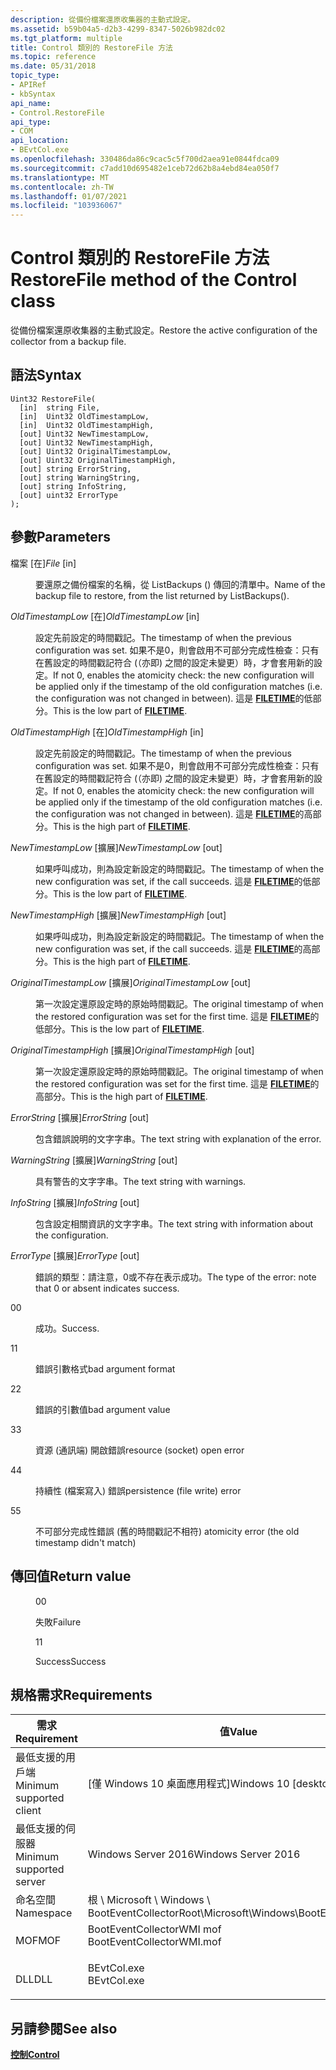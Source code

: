 ```yaml
---
description: 從備份檔案還原收集器的主動式設定。
ms.assetid: b59b04a5-d2b3-4299-8347-5026b982dc02
ms.tgt_platform: multiple
title: Control 類別的 RestoreFile 方法
ms.topic: reference
ms.date: 05/31/2018
topic_type:
- APIRef
- kbSyntax
api_name:
- Control.RestoreFile
api_type:
- COM
api_location:
- BEvtCol.exe
ms.openlocfilehash: 330486da86c9cac5c5f700d2aea91e0844fdca09
ms.sourcegitcommit: c7add10d695482e1ceb72d62b8a4ebd84ea050f7
ms.translationtype: MT
ms.contentlocale: zh-TW
ms.lasthandoff: 01/07/2021
ms.locfileid: "103936067"
---
```

# <a name="restorefile-method-of-the-control-class"></a><span data-ttu-id="fe901-103">Control 類別的 RestoreFile 方法</span><span class="sxs-lookup"><span data-stu-id="fe901-103">RestoreFile method of the Control class</span></span>

<span data-ttu-id="fe901-104">從備份檔案還原收集器的主動式設定。</span><span class="sxs-lookup"><span data-stu-id="fe901-104">Restore the active configuration of the collector from a backup file.</span></span>

## <a name="syntax"></a><span data-ttu-id="fe901-105">語法</span><span class="sxs-lookup"><span data-stu-id="fe901-105">Syntax</span></span>


```mof
Uint32 RestoreFile(
  [in]  string File,
  [in]  Uint32 OldTimestampLow,
  [in]  Uint32 OldTimestampHigh,
  [out] Uint32 NewTimestampLow,
  [out] Uint32 NewTimestampHigh,
  [out] Uint32 OriginalTimestampLow,
  [out] Uint32 OriginalTimestampHigh,
  [out] string ErrorString,
  [out] string WarningString,
  [out] string InfoString,
  [out] uint32 ErrorType
);
```



## <a name="parameters"></a><span data-ttu-id="fe901-106">參數</span><span class="sxs-lookup"><span data-stu-id="fe901-106">Parameters</span></span>

<dl> <dt>

<span data-ttu-id="fe901-107">檔案 \[在\]</span><span class="sxs-lookup"><span data-stu-id="fe901-107">*File* \[in\]</span></span>
</dt> <dd>

<span data-ttu-id="fe901-108">要還原之備份檔案的名稱，從 ListBackups () 傳回的清單中。</span><span class="sxs-lookup"><span data-stu-id="fe901-108">Name of the backup file to restore, from the list returned by ListBackups().</span></span>

</dd> <dt>

<span data-ttu-id="fe901-109">*OldTimestampLow* \[在\]</span><span class="sxs-lookup"><span data-stu-id="fe901-109">*OldTimestampLow* \[in\]</span></span>
</dt> <dd>

<span data-ttu-id="fe901-110">設定先前設定的時間戳記。</span><span class="sxs-lookup"><span data-stu-id="fe901-110">The timestamp of when the previous configuration was set.</span></span> <span data-ttu-id="fe901-111">如果不是0，則會啟用不可部分完成性檢查：只有在舊設定的時間戳記符合 (（亦即) 之間的設定未變更）時，才會套用新的設定。</span><span class="sxs-lookup"><span data-stu-id="fe901-111">If not 0, enables the atomicity check: the new configuration will be applied only if the timestamp of the old configuration matches (i.e. the configuration was not changed in between).</span></span> <span data-ttu-id="fe901-112">這是 [**FILETIME**](/windows/desktop/api/minwinbase/ns-minwinbase-filetime)的低部分。</span><span class="sxs-lookup"><span data-stu-id="fe901-112">This is the low part of [**FILETIME**](/windows/desktop/api/minwinbase/ns-minwinbase-filetime).</span></span>

</dd> <dt>

<span data-ttu-id="fe901-113">*OldTimestampHigh* \[在\]</span><span class="sxs-lookup"><span data-stu-id="fe901-113">*OldTimestampHigh* \[in\]</span></span>
</dt> <dd>

<span data-ttu-id="fe901-114">設定先前設定的時間戳記。</span><span class="sxs-lookup"><span data-stu-id="fe901-114">The timestamp of when the previous configuration was set.</span></span> <span data-ttu-id="fe901-115">如果不是0，則會啟用不可部分完成性檢查：只有在舊設定的時間戳記符合 (（亦即) 之間的設定未變更）時，才會套用新的設定。</span><span class="sxs-lookup"><span data-stu-id="fe901-115">If not 0, enables the atomicity check: the new configuration will be applied only if the timestamp of the old configuration matches (i.e. the configuration was not changed in between).</span></span> <span data-ttu-id="fe901-116">這是 [**FILETIME**](/windows/desktop/api/minwinbase/ns-minwinbase-filetime)的高部分。</span><span class="sxs-lookup"><span data-stu-id="fe901-116">This is the high part of [**FILETIME**](/windows/desktop/api/minwinbase/ns-minwinbase-filetime).</span></span>

</dd> <dt>

<span data-ttu-id="fe901-117">*NewTimestampLow* \[擴展\]</span><span class="sxs-lookup"><span data-stu-id="fe901-117">*NewTimestampLow* \[out\]</span></span>
</dt> <dd>

<span data-ttu-id="fe901-118">如果呼叫成功，則為設定新設定的時間戳記。</span><span class="sxs-lookup"><span data-stu-id="fe901-118">The timestamp of when the new configuration was set, if the call succeeds.</span></span> <span data-ttu-id="fe901-119">這是 [**FILETIME**](/windows/desktop/api/minwinbase/ns-minwinbase-filetime)的低部分。</span><span class="sxs-lookup"><span data-stu-id="fe901-119">This is the low part of [**FILETIME**](/windows/desktop/api/minwinbase/ns-minwinbase-filetime).</span></span>

</dd> <dt>

<span data-ttu-id="fe901-120">*NewTimestampHigh* \[擴展\]</span><span class="sxs-lookup"><span data-stu-id="fe901-120">*NewTimestampHigh* \[out\]</span></span>
</dt> <dd>

<span data-ttu-id="fe901-121">如果呼叫成功，則為設定新設定的時間戳記。</span><span class="sxs-lookup"><span data-stu-id="fe901-121">The timestamp of when the new configuration was set, if the call succeeds.</span></span> <span data-ttu-id="fe901-122">這是 [**FILETIME**](/windows/desktop/api/minwinbase/ns-minwinbase-filetime)的高部分。</span><span class="sxs-lookup"><span data-stu-id="fe901-122">This is the high part of [**FILETIME**](/windows/desktop/api/minwinbase/ns-minwinbase-filetime).</span></span>

</dd> <dt>

<span data-ttu-id="fe901-123">*OriginalTimestampLow* \[擴展\]</span><span class="sxs-lookup"><span data-stu-id="fe901-123">*OriginalTimestampLow* \[out\]</span></span>
</dt> <dd>

<span data-ttu-id="fe901-124">第一次設定還原設定時的原始時間戳記。</span><span class="sxs-lookup"><span data-stu-id="fe901-124">The original timestamp of when the restored configuration was set for the first time.</span></span> <span data-ttu-id="fe901-125">這是 [**FILETIME**](/windows/desktop/api/minwinbase/ns-minwinbase-filetime)的低部分。</span><span class="sxs-lookup"><span data-stu-id="fe901-125">This is the low part of [**FILETIME**](/windows/desktop/api/minwinbase/ns-minwinbase-filetime).</span></span>

</dd> <dt>

<span data-ttu-id="fe901-126">*OriginalTimestampHigh* \[擴展\]</span><span class="sxs-lookup"><span data-stu-id="fe901-126">*OriginalTimestampHigh* \[out\]</span></span>
</dt> <dd>

<span data-ttu-id="fe901-127">第一次設定還原設定時的原始時間戳記。</span><span class="sxs-lookup"><span data-stu-id="fe901-127">The original timestamp of when the restored configuration was set for the first time.</span></span> <span data-ttu-id="fe901-128">這是 [**FILETIME**](/windows/desktop/api/minwinbase/ns-minwinbase-filetime)的高部分。</span><span class="sxs-lookup"><span data-stu-id="fe901-128">This is the high part of [**FILETIME**](/windows/desktop/api/minwinbase/ns-minwinbase-filetime).</span></span>

</dd> <dt>

<span data-ttu-id="fe901-129">*ErrorString* \[擴展\]</span><span class="sxs-lookup"><span data-stu-id="fe901-129">*ErrorString* \[out\]</span></span>
</dt> <dd>

<span data-ttu-id="fe901-130">包含錯誤說明的文字字串。</span><span class="sxs-lookup"><span data-stu-id="fe901-130">The text string with explanation of the error.</span></span>

</dd> <dt>

<span data-ttu-id="fe901-131">*WarningString* \[擴展\]</span><span class="sxs-lookup"><span data-stu-id="fe901-131">*WarningString* \[out\]</span></span>
</dt> <dd>

<span data-ttu-id="fe901-132">具有警告的文字字串。</span><span class="sxs-lookup"><span data-stu-id="fe901-132">The text string with warnings.</span></span>

</dd> <dt>

<span data-ttu-id="fe901-133">*InfoString* \[擴展\]</span><span class="sxs-lookup"><span data-stu-id="fe901-133">*InfoString* \[out\]</span></span>
</dt> <dd>

<span data-ttu-id="fe901-134">包含設定相關資訊的文字字串。</span><span class="sxs-lookup"><span data-stu-id="fe901-134">The text string with information about the configuration.</span></span>

</dd> <dt>

<span data-ttu-id="fe901-135">*ErrorType* \[擴展\]</span><span class="sxs-lookup"><span data-stu-id="fe901-135">*ErrorType* \[out\]</span></span>
</dt> <dd>

<span data-ttu-id="fe901-136">錯誤的類型：請注意，0或不存在表示成功。</span><span class="sxs-lookup"><span data-stu-id="fe901-136">The type of the error: note that 0 or absent indicates success.</span></span>

<dt>

<span data-ttu-id="fe901-137">0</span><span class="sxs-lookup"><span data-stu-id="fe901-137">0</span></span>
</dt> <dd>

<span data-ttu-id="fe901-138">成功。</span><span class="sxs-lookup"><span data-stu-id="fe901-138">Success.</span></span>

</dd> <dt>

<span data-ttu-id="fe901-139">1</span><span class="sxs-lookup"><span data-stu-id="fe901-139">1</span></span>
</dt> <dd>

<span data-ttu-id="fe901-140">錯誤引數格式</span><span class="sxs-lookup"><span data-stu-id="fe901-140">bad argument format</span></span>

</dd> <dt>

<span data-ttu-id="fe901-141">2</span><span class="sxs-lookup"><span data-stu-id="fe901-141">2</span></span>
</dt> <dd>

<span data-ttu-id="fe901-142">錯誤的引數值</span><span class="sxs-lookup"><span data-stu-id="fe901-142">bad argument value</span></span>

</dd> <dt>

<span data-ttu-id="fe901-143">3</span><span class="sxs-lookup"><span data-stu-id="fe901-143">3</span></span>
</dt> <dd>

<span data-ttu-id="fe901-144">資源 (通訊端) 開啟錯誤</span><span class="sxs-lookup"><span data-stu-id="fe901-144">resource (socket) open error</span></span>

</dd> <dt>

<span data-ttu-id="fe901-145">4</span><span class="sxs-lookup"><span data-stu-id="fe901-145">4</span></span>
</dt> <dd>

<span data-ttu-id="fe901-146">持續性 (檔案寫入) 錯誤</span><span class="sxs-lookup"><span data-stu-id="fe901-146">persistence (file write) error</span></span>

</dd> <dt>

<span data-ttu-id="fe901-147">5</span><span class="sxs-lookup"><span data-stu-id="fe901-147">5</span></span>
</dt> <dd>

<span data-ttu-id="fe901-148">不可部分完成性錯誤 (舊的時間戳記不相符) </span><span class="sxs-lookup"><span data-stu-id="fe901-148">atomicity error (the old timestamp didn't match)</span></span>

</dd> </dl> </dd> </dl>

## <a name="return-value"></a><span data-ttu-id="fe901-149">傳回值</span><span class="sxs-lookup"><span data-stu-id="fe901-149">Return value</span></span>

<dl> <dt>


</dt> <dd>

<span data-ttu-id="fe901-150">0</span><span class="sxs-lookup"><span data-stu-id="fe901-150">0</span></span>

<span data-ttu-id="fe901-151">失敗</span><span class="sxs-lookup"><span data-stu-id="fe901-151">Failure</span></span>

</dd> <dt>


</dt> <dd>

<span data-ttu-id="fe901-152">1</span><span class="sxs-lookup"><span data-stu-id="fe901-152">1</span></span>

<span data-ttu-id="fe901-153">Success</span><span class="sxs-lookup"><span data-stu-id="fe901-153">Success</span></span>

</dd> </dl>

## <a name="requirements"></a><span data-ttu-id="fe901-154">規格需求</span><span class="sxs-lookup"><span data-stu-id="fe901-154">Requirements</span></span>



| <span data-ttu-id="fe901-155">需求</span><span class="sxs-lookup"><span data-stu-id="fe901-155">Requirement</span></span> | <span data-ttu-id="fe901-156">值</span><span class="sxs-lookup"><span data-stu-id="fe901-156">Value</span></span> |
|-------------------------------------|------------------------------------------------------------------------------------------------------|
| <span data-ttu-id="fe901-157">最低支援的用戶端</span><span class="sxs-lookup"><span data-stu-id="fe901-157">Minimum supported client</span></span><br/> | <span data-ttu-id="fe901-158">\[僅 Windows 10 桌面應用程式\]</span><span class="sxs-lookup"><span data-stu-id="fe901-158">Windows 10 \[desktop apps only\]</span></span><br/>                                                          |
| <span data-ttu-id="fe901-159">最低支援的伺服器</span><span class="sxs-lookup"><span data-stu-id="fe901-159">Minimum supported server</span></span><br/> | <span data-ttu-id="fe901-160">Windows Server 2016</span><span class="sxs-lookup"><span data-stu-id="fe901-160">Windows Server 2016</span></span><br/>                                                                       |
| <span data-ttu-id="fe901-161">命名空間</span><span class="sxs-lookup"><span data-stu-id="fe901-161">Namespace</span></span><br/>                | <span data-ttu-id="fe901-162">根 \\ Microsoft \\ Windows \\ BootEventCollector</span><span class="sxs-lookup"><span data-stu-id="fe901-162">Root\\Microsoft\\Windows\\BootEventCollector</span></span><br/>                                              |
| <span data-ttu-id="fe901-163">MOF</span><span class="sxs-lookup"><span data-stu-id="fe901-163">MOF</span></span><br/>                      | <dl> <span data-ttu-id="fe901-164"><dt>BootEventCollectorWMI mof</dt></span><span class="sxs-lookup"><span data-stu-id="fe901-164"><dt>BootEventCollectorWMI.mof</dt></span></span> </dl> |
| <span data-ttu-id="fe901-165">DLL</span><span class="sxs-lookup"><span data-stu-id="fe901-165">DLL</span></span><br/>                      | <dl> <span data-ttu-id="fe901-166"><dt>BEvtCol.exe</dt></span><span class="sxs-lookup"><span data-stu-id="fe901-166"><dt>BEvtCol.exe</dt></span></span> </dl>               |



## <a name="see-also"></a><span data-ttu-id="fe901-167">另請參閱</span><span class="sxs-lookup"><span data-stu-id="fe901-167">See also</span></span>

<dl> <dt>

[<span data-ttu-id="fe901-168">**控制**</span><span class="sxs-lookup"><span data-stu-id="fe901-168">**Control**</span></span>](control.md)
</dt> </dl>

 

